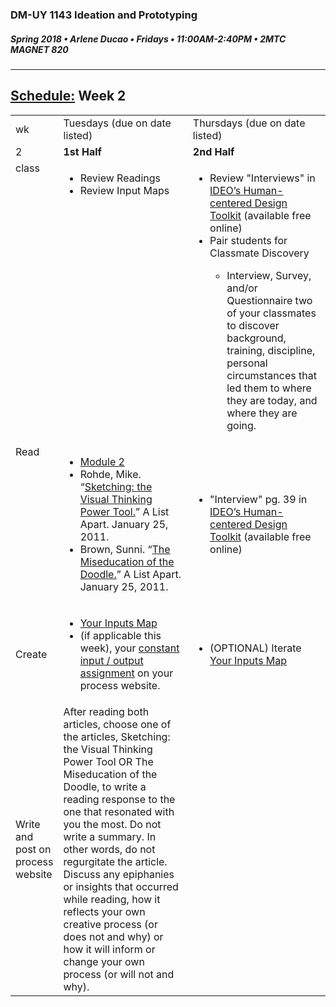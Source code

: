 ### DM-UY 1143 Ideation and Prototyping
##### Spring 2018 • Arlene Ducao • Fridays • 11:00AM-2:40PM • 2MTC MAGNET 820

---
## [Schedule:](schedule.md) Week 2


<table>
<tr>
<td>wk</td>
<td>Tuesdays (due on date listed)</td>
<td>Thursdays (due on date listed)</td>
</tr>
<tr>
  <td valign="top">2</td>
  <td valign="top" width="48%"><strong>1st Half</strong></td>
  <td valign="top" width="48%"><strong>2nd Half<strong></td>
</tr>
<!--class-->
<tr>
<td valign="top">class</td>

<td valign="top">
<ul>
<li>Review Readings</li>
<li>Review Input Maps</li>
</ul>
</td>
<td valign="top" width="48%">
<ul>
<li>Review "Interviews" in <a href="http://www.designkit.org/resources/1">IDEO’s Human-centered Design Toolkit</a> (available free online)</li>
<li>Pair students for Classmate Discovery</li>
  <ul>
  <li>Interview, Survey, and/or Questionnaire two of your classmates to discover background, training, discipline, personal circumstances that led them to where they are today, and where they are going.</li>
  </ul>
</ul>

  <ul>

  </ul>
</td>
 
</tr>

<!-- read -->
<tr>
  <td valign="top">Read</td>
  <td>
  <ul>
  <li><a href="http://teaching.polishedsolid.com/ip/mod2/content/index.html" target="_blank">Module 2</a></li>
  <li>Rohde, Mike. “<a href="http://www.alistapart.com/articles/sketching-the-visual-thinking-power-tool/">Sketching: the Visual Thinking Power Tool.</a>” A List Apart. January 25, 2011. </li>
<li>Brown, Sunni. “<a href="http://www.alistapart.com/articles/the-miseducation-of-the-doodle/" target="_blank">The Miseducation of the Doodle.</a>” A List Apart. January 25, 2011. </li>
</ul>
</td>
<td>
  <ul>
<li>"Interview" pg. 39 in <a href="http://www.designkit.org/resources/1">IDEO’s Human-centered Design Toolkit</a> (available free online)</li>
</ul>
</td> 
</tr>


<!-- create -->
<tr>
<td>Create</td>
<td>
<ul>
<li><a href="input_map.md">Your Inputs Map</a></li>
<li>(if applicable this week), your <a href="">constant input / output assignment</a> on your process website.</li>
</ul>
</td>
<td>
<ul>
<li>(OPTIONAL) Iterate <a href="input_map.md">Your Inputs Map</a></li>
</ul>
</td>
</tr>

<!-- write -->
<tr>
<td>Write and post on process website</td>
<td>After reading both articles, choose one of the articles, Sketching: the Visual Thinking Power Tool OR The Miseducation of the Doodle, to write a reading response to the one that resonated with you the most. Do not write a summary. In other words, do not regurgitate the article. Discuss any epiphanies or insights that occurred while reading, how it reflects your own creative process (or does not and why) or how it will inform or change your own process (or will not and why).</td>
<td></td>
</tr>
</table>



